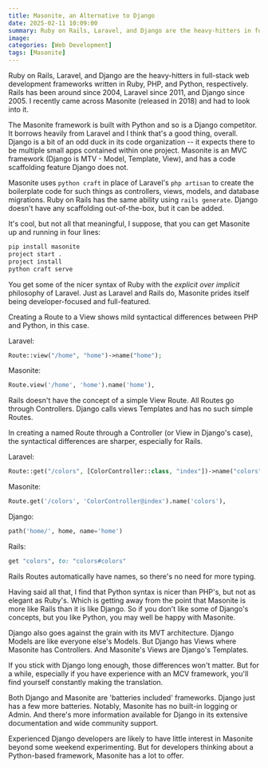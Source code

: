```yaml
---
title: Masonite, an Alternative to Django
date: 2025-02-11 10:09:00
summary: Ruby on Rails, Laravel, and Django are the heavy-hitters in full-stack web development frameworks written in Ruby, PHP, and Python, respectively. Rails has been around since 2004, Laravel since 2011, and Django since 2005. I recently came across Masonite (released in 2018) and had to look into it.
image:
categories: [Web Development]
tags: [Masonite]
---
```


Ruby on Rails, Laravel, and Django are the heavy-hitters in full-stack web development frameworks written in Ruby, PHP, and Python, respectively. Rails has been around since 2004, Laravel since 2011, and Django since 2005. I recently came across Masonite (released in 2018) and had to look into it.

<!--more-->

The Masonite framework is built with Python and so is a Django competitor. It borrows heavily from Laravel and I think that's a good thing, overall. Django is a bit of an odd duck in its code organization -- it expects there to be multiple small apps contained within one project. Masonite is an MVC framework (Django is MTV - Model, Template, View), and has a code scaffolding feature Django does not.

Masonite uses `python craft` in place of Laravel's `php artisan` to create the boilerplate code for such things as controllers, views, models, and database migrations. Ruby on Rails has the same ability using `rails generate`. Django doesn't have any scaffolding out-of-the-box, but it can be added.

It's cool, but not all that meaningful, I suppose, that you can get Masonite up and running in four lines:

```bash
pip install masonite
project start .
project install
python craft serve
```

You get some of the nicer syntax of Ruby with the _explicit over implicit_ philosophy of Laravel. Just as Laravel and Rails do, Masonite prides itself being developer-focused and full-featured.

Creating a Route to a View shows mild syntactical differences between PHP and Python, in this case.

Laravel:

```php
Route::view("/home", "home")->name("home");
```

Masonite:

```python
Route.view('/home', 'home').name('home'),
```

Rails doesn't have the concept of a simple View Route. All Routes go through Controllers. Django calls views Templates and has no such simple Routes.

In creating a named Route through a Controller (or View in Django's case), the syntactical differences are sharper, especially for Rails.

Laravel:

```php
Route::get("/colors", [ColorController::class, "index"])->name("colors");
```

Masonite:

```python
Route.get('/colors', 'ColorController@index').name('colors'),
```

Django:

```python
path('home/', home, name='home')
```

Rails:

```ruby
get "colors", to: "colors#colors"
```

Rails Routes automatically have names, so there's no need for more typing.

Having said all that, I find that Python syntax is nicer than PHP's, but not as elegant as Ruby's. Which is getting away from the point that Masonite is more like Rails than it is like Django. So if you don't like some of Django's concepts, but you like Python, you may well be happy with Masonite.

Django also goes against the grain with its MVT architecture. Django Models are like everyone else's Models. But Django has Views where Masonite has Controllers. And Masonite's Views are Django's Templates.

If you stick with Django long enough, those differences won't matter. But for a while, especially if you have experience with an MCV framework, you'll find yourself constantly making the translation.

Both Django and Masonite are 'batteries included' frameworks. Django just has a few more batteries. Notably, Masonite has no built-in logging or Admin. And there's more information available for Django in its extensive documentation and wide community support.

Experienced Django developers are likely to have little interest in Masonite beyond some weekend experimenting. But for developers thinking about a Python-based framework, Masonite has a lot to offer.
